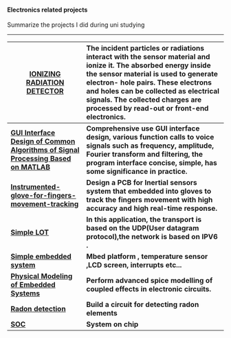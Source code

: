 #### Electronics related projects

Summarize the projects I did during uni studying

------

 

| [IONIZING RADIATION DETECTOR](https://github.com/hhhtzq/Electronics-related-projects/tree/master/ALFA-BETA-GAMMA-PARTICLE-IMAGE-PROCESSING) | The incident particles or radiations interact with the sensor material and ionize it. The absorbed energy inside the sensor material is used to generate electron- hole pairs. These electrons and holes can be collected as electrical signals. The collected charges are processed by read-out or front-end electronics. |
| ------------------------------------------------------------ | :----------------------------------------------------------- |
| **[GUI Interface Design of Common Algorithms of Signal Processing Based on MATLAB](https://github.com/hhhtzq/Electronics-related-projects/tree/master/GUI%20Interface%20Design%20of%20Common%20Algorithms%20of%20Signal%20Processing%20Based%20on%20MATLAB)** | **Comprehensive use GUI interface design, various function calls to voice signals such as frequency, amplitude, Fourier transform and filtering, the program interface concise, simple, has some significance in practice.** |
| **[Instrumented-glove-for-fingers-movement-tracking](https://github.com/hhhtzq/Electronics-related-projects/tree/master/PCB%20Project/PCB-Projects)** | **Design a PCB for Inertial sensors system that embedded into gloves to track the fingers movement with high accuracy and high real-time response.** |
| **[Simple LOT](https://github.com/hhhtzq/Electronics-related-projects/tree/master/Sensor%20Network/submit%20WSN%20code)** | **In this application, the transport is based on the UDP(User datagram protocol),the network is based on IPV6 .** |
| **[Simple embedded system](https://github.com/hhhtzq/Electronics-related-projects/tree/master/mbed_project)** | **Mbed platform , temperature sensor ,LCD screen, interrupts etc...** |
| [**Physical Modeling of Embedded Systems**](https://github.com/hhhtzq/Electronics-related-projects/tree/master/Physical%20Modeling%20of%20Embedded%20Systems) | **Perform advanced spice modelling of coupled effects in electronic circuits.** |
| **[Radon detection](https://github.com/hhhtzq/Electronics-related-projects/tree/master/Radon%20detection)** | **Build a circuit for detecting radon elements**             |
| **[SOC](https://github.com/hhhtzq/Electronics-related-projects/tree/master/SOC)** | **System on chip**                                           |

 

